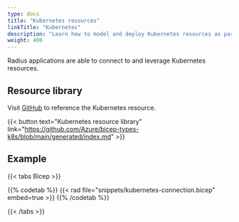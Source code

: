 ```yaml
---
type: docs
title: "Kubernetes resources"
linkTitle: "Kubernetes"
description: "Learn how to model and deploy Kubernetes resources as part of your application"
weight: 400
---
```


Radius applications are able to connect to and leverage Kubernetes resources.

## Resource library

Visit [GitHub](https://github.com/Azure/bicep-types-k8s/blob/main/generated/index.md) to reference the Kubernetes resource.

{{< button text="Kubernetes resource library" link="https://github.com/Azure/bicep-types-k8s/blob/main/generated/index.md" >}}

## Example

{{< tabs Bicep >}}

{{% codetab %}}
{{< rad file="snippets/kubernetes-connection.bicep" embed=true >}}
{{% /codetab %}}

{{< /tabs >}}
